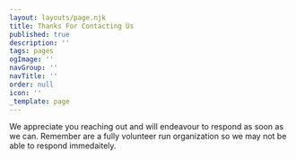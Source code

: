 ```yaml
---
layout: layouts/page.njk
title: Thanks For Contacting Us
published: true
description: ''
tags: pages
ogImage: ''
navGroup: ''
navTitle: ''
order: null
icon: ''
_template: page
---
```


We appreciate you reaching out and will endeavour to respond as soon as we can. Remember are a fully volunteer run organization so we may not be able to respond immedaitely.
